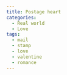 ```yaml
---
title: Postage heart
categories:
  - Real world
  - Love
tags:
  - mail
  - stamp
  - love
  - valentine
  - romance
---
```

